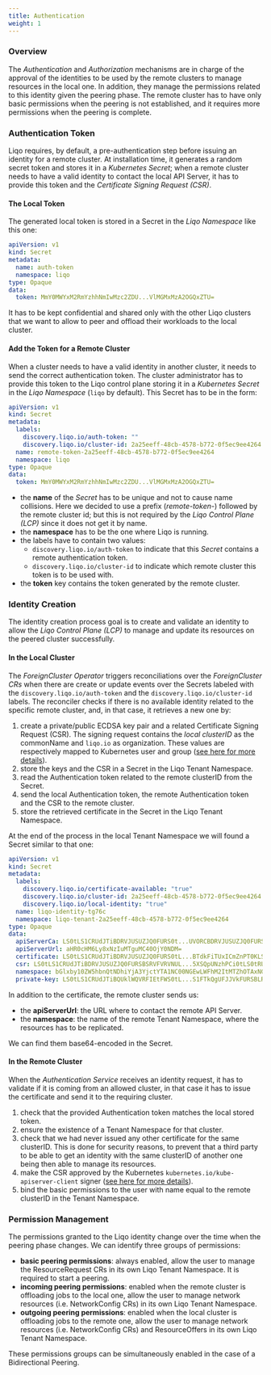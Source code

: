 ```yaml
---
title: Authentication
weight: 1
---
```


### Overview

The _Authentication_ and _Authorization_ mechanisms are in charge of the approval of the identities to be used by the remote clusters to manage resources in the local one.
In addition, they manage the permissions related to this identity given the peering phase.
The remote cluster has to have only basic permissions when the peering is not established, and it requires more permissions when the peering is complete.

### Authentication Token

Liqo requires, by default, a pre-authentication step before issuing an identity for a remote cluster.
At installation time, it generates a random secret token and stores it in a _Kubernetes Secret_; when a remote cluster needs to have a valid identity to contact the local API Server, it has to provide this token and the _Certificate Signing Request (CSR)_.

#### The Local Token

The generated local token is stored in a Secret in the _Liqo Namespace_ like this one:

```yaml
apiVersion: v1
kind: Secret
metadata:
  name: auth-token
  namespace: liqo
type: Opaque
data:
  token: MmY0MWYxM2RmYzhhNmIwMzc2ZDU...VlMGMxMzA2OGQxZTU=
```

It has to be kept confidential and shared only with the other Liqo clusters that we want to allow to peer and offload their workloads to the local cluster.

#### Add the Token for a Remote Cluster

When a cluster needs to have a valid identity in another cluster, it needs to send the correct authentication token.
The cluster administrator has to provide this token to the Liqo control plane storing it in a _Kubernetes Secret_ in the _Liqo Namespace_ (`liqo` by default).
This Secret has to be in the form:

```yaml
apiVersion: v1
kind: Secret
metadata:
  labels:
    discovery.liqo.io/auth-token: ""
    discovery.liqo.io/cluster-id: 2a25eeff-48cb-4578-b772-0f5ec9ee4264
  name: remote-token-2a25eeff-48cb-4578-b772-0f5ec9ee4264
  namespace: liqo
type: Opaque
data:
  token: MmY0MWYxM2RmYzhhNmIwMzc2ZDU...VlMGMxMzA2OGQxZTU=
```

* the __name__ of the _Secret_ has to be unique and not to cause name collisions. Here we decided to use a prefix (_remote-token-_) followed by the remote cluster id; but this is not required by the _Liqo Control Plane (LCP)_ since it does not get it by name.
* the __namespace__ has to be the one where Liqo is running.
* the labels have to contain two values:
  * `discovery.liqo.io/auth-token` to indicate that this _Secret_ contains a remote authentication token.
  * `discovery.liqo.io/cluster-id` to indicate which remote cluster this token is to be used with.
* the __token__ key contains the token generated by the remote cluster.

### Identity Creation

The identity creation process goal is to create and validate an identity to allow the _Liqo Control Plane (LCP)_ to manage and update its resources on the peered cluster successfully.

#### In the Local Cluster

The _ForeignCluster Operator_ triggers reconciliations over the _ForeignCluster CRs_ when there are create or update events over the Secrets labeled with the `discovery.liqo.io/auth-token` and the `discovery.liqo.io/cluster-id` labels.
The reconciler checks if there is no available identity related to the specific remote cluster, and, in that case, it retrieves a new one by:

1. create a private/public ECDSA key pair and a related Certificate Signing Request (CSR). The signing request contains the _local clusterID_ as the commonName and `liqo.io` as organization. These values are respectively mapped to Kubernetes user and group ([see here for more details](https://kubernetes.io/docs/reference/access-authn-authz/authentication/#x509-client-certs)).
2. store the keys and the CSR in a Secret in the Liqo Tenant Namespace.
3. read the Authentication token related to the remote clusterID from the Secret.
4. send the local Authentication token, the remote Authentication token and the CSR to the remote cluster.
5. store the retrieved certificate in the Secret in the Liqo Tenant Namespace.

At the end of the process in the local Tenant Namespace we will found a Secret similar to that one:

```yaml
apiVersion: v1
kind: Secret
metadata:
  labels:
    discovery.liqo.io/certificate-available: "true"
    discovery.liqo.io/cluster-id: 2a25eeff-48cb-4578-b772-0f5ec9ee4264
    discovery.liqo.io/local-identity: "true"
  name: liqo-identity-tg76c
  namespace: liqo-tenant-2a25eeff-48cb-4578-b772-0f5ec9ee4264
type: Opaque
data:
  apiServerCa: LS0tLS1CRUdJTiBDRVJUSUZJQ0FURS0t...UVORCBDRVJUSUZJQ0FURS0tLS0tCg==
  apiServerUrl: aHR0cHM6Ly8xNzIuMTguMC40OjY0NDM=
  certificate: LS0tLS1CRUdJTiBDRVJUSUZJQ0FURS0tL...BTdkFiTUxICmZnPT0KLS0tLS1FTkQgQ0VSVElGSUNBVEUtLS0tLQo=
  csr: LS0tLS1CRUdJTiBDRVJUSUZJQ0FURSBSRVFVRVNUL...5XSQpUNzhPCi0tLS0tRU5EIENFUlRJRklDQVRFIFJFUVVFU1QtLS0tLQo=
  namespace: bGlxby10ZW5hbnQtNDhiYjA3YjctYTA1NC00NGEwLWFhM2ItMTZhOTAxNGNmZTVi
  private-key: LS0tLS1CRUdJTiBQUklWQVRFIEtFWS0tL...S1FTkQgUFJJVkFURSBLRVktLS0tLQo=
```

In addition to the certificate, the remote cluster sends us:

* the __apiServerUrl__: the URL where to contact the remote API Server.
* the __namespace__: the name of the remote Tenant Namespace, where the resources has to be replicated.

We can find them base64-encoded in the Secret.

#### In the Remote Cluster

When the _Authentication Service_ receives an identity request, it has to validate if it is coming from an allowed cluster, in that case it has to issue the certificate and send it to the requiring cluster.

1. check that the provided Authentication token matches the local stored token.
2. ensure the existence of a Tenant Namespace for that cluster.
3. check that we had never issued any other certificate for the same clusterID. This is done for security reasons, to prevent that a third party to be able to get an identity with the same clusterID of another one being then able to manage its resources.
4. make the CSR approved by the Kubernetes `kubernetes.io/kube-apiserver-client` signer ([see here for more details](https://kubernetes.io/docs/reference/access-authn-authz/certificate-signing-requests/#kubernetes-signers)).
5. bind the basic permissions to the user with name equal to the remote clusterID in the Tenant Namespace.

### Permission Management

The permissions granted to the Liqo identity change over the time when the peering phase changes. We can identify three groups of permissions:

* __basic peering permissions__: always enabled, allow the user to manage the ResourceRequest CRs in its own Liqo Tenant Namespace. It is required to start a peering.
* __incoming peering permissions__: enabled when the remote cluster is offloading jobs to the local one, allow the user to manage network resources (i.e. NetworkConfig CRs) in its own Liqo Tenant Namespace.
* __outgoing peering permissions__: enabled when the local cluster is offloading jobs to the remote one, allow the user to manage network resources (i.e. NetworkConfig CRs) and ResourceOffers in its own Liqo Tenant Namespace.

These permissions groups can be simultaneously enabled in the case of a Bidirectional Peering.

